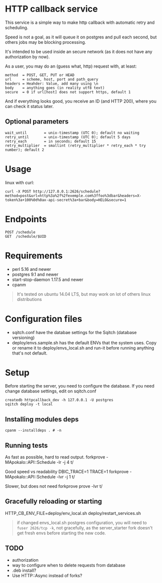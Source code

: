 # HTTP callback service
This service is a simple way to make http callback with automatic retry and scheduling.

Speed is not a goal, as it will queue it on postgres and pull each second, but others jobs may be blocking processing.

It's intended to be used inside an secure network (as it does not have any authorization by now).

As a user, you may do an (guess what, http) request with, at least:

    method  = POST, GET, PUT or HEAD
    url     = scheme, host, port and path_query
    headers = Heahder: Value, add many using \n
    body    = anything goes (in reality utf8 text)
    secure  = 0 if url[host] does not support https, default 1

And if everything looks good, you receive an ID (and HTTP 200), where you can check it status later.

## Optional parameters

    wait_until        = unix-timestamp (UTC 0); default no waiting
    retry_until       = unix-timestamp (UTC 0); default 5 days
    retry_each        = in seconds; default 15
    retry_multiplier  = smallint (retry_multiplier * retry_each * try number); default 2

# Usage

linux with curl:

    curl -X POST http://127.0.0.1:2626/schedule?method=post&url=http%3a%2f%2fexemple.com%3ffoo%3dbar&headers=X-token%3a+100%0d%0ax-api-secret%3a+bar&body=HELO&secure=1

# Endpoints

    POST /schedule
    GET  /schedule/$UID

# Requirements

- perl 5.16 and newer
- postgres 9.1 and newer
- start-stop-daemon 1.17.5 and newer
- cpanm

> It's tested on ubuntu 14.04 LTS, but may work on lot of others linux distributions

# Configuration files

- sqitch.conf
    have the databae settings for the Sqitch (database versioning)
- deploy/envs.sample.sh
    has the default ENVs that the system uses. Copy or rename it to deploy/envs_local.sh and run-it before running anything that's not default.

# Setup

Before starting the server, you need to configure the database.
If you need change database settings, edit on sqitch.conf

    createdb httpcallback_dev -h 127.0.0.1 -U postgres
    sqitch deploy -t local

## Installing modules deps

    cpanm --installdeps . # -n

## Running tests

As fast as possible, hard to read output.
    forkprove -MApokalo::API::Schedule -lr -j 4 t/

Good speed vs readability
    DBIC_TRACE=1 TRACE=1 forkprove -MApokalo::API::Schedule -lvr -j 1 t/

Slower, but does not need forkprove
    prove -lvr t/

## Gracefully reloading or starting

HTTP_CB_ENV_FILE=deploy/env_local.sh deploy/restart_services.sh

> if changed envs_local.sh postgres configuration, you will need to `fuser 2626/tcp -k`, not gracefully, as the server_starter fork doesn't get fresh envs before starting the new code.


## TODO

- authorization
- way to configure when to delete requests from database
- .deb install?
- Use HTTP::Async instead of forks?
